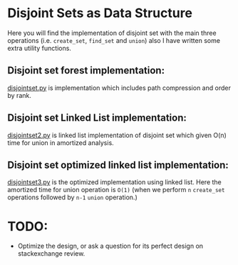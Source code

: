 # Disjoint Sets as Data Structure

Here you will find the implementation of disjoint set with the main three operations (i.e. `create_set`, `find_set` and `union`) also I have written some extra utility functions.

## Disjoint set forest implementation:

[disjointset.py]() is implementation which includes path compression and order by rank.

## Disjoint set Linked List implementation:

[disjointset2.py]() is linked list implementation of disjoint set which given O(n) time for union in amortized analysis.

## Disjoint set optimized linked list implementation:

[disjointset3.py]() is the optimized implementation using linked list. Here the amortized time for union operation is `O(1)` (when we perform `n` `create_set` operations followed by `n-1` `union` operation.)


# TODO:

- Optimize the design, or ask a question for its perfect design on stackexchange review.

